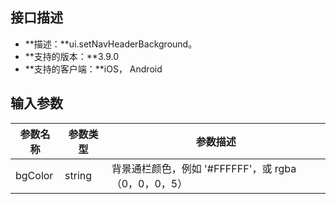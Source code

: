 ## 接口描述
- **描述：**ui.setNavHeaderBackground。
- **支持的版本：**3.9.0
- **支持的客户端：**iOS， Android



## 输入参数

| 参数名称 | 参数类型 | 参数描述 |
| --- | --- | --- |
| bgColor | string | 背景通栏颜色，例如 '#FFFFFF'，或 rgba（0，0，0，5） |
